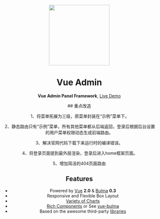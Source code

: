 <div align="center">
<p><img width="200" src="https://github.com/vue-bulma/vue-admin/blob/master/client/assets/logo@2x.png"></p>

<h1>Vue Admin</h1>

<p>
  <strong>Vue Admin Panel Framework</strong>,
  <a href="https://admin.vuebulma.com">Live Demo</a>
</p>

<p>
 ## 重点改造
  
  1、将菜单拓展为三级，原菜单封装在“示例”菜单下。
  
  2、静态路由只有“示例”菜单，所有其他菜单都从后端返回，登录后根据后台设置的用户菜单权限动态生成前端路由。
  
  3、解决官网代码下载下来运行时的编译错误。
  
  4、将登录页面提到最外层渲染，登录后进入home框架页面。
  
  5、增加简洁的404页面路由
</p>


## Features

* Powered by [Vue][] **2.0** & [Bulma][] **0.3**
* Responsive and Flexible Box Layout
* [Variety of Charts](doc/charts.md)
* [Rich Components](doc/components.md) or See [vue-bulma][]
* Based on the awesome third-party [libraries](doc/dependencies.md)



[Live Demo]: https://admin.vuebulma.com/
[Fangdun Cai]: https://twitter.com/_fundon
[Vue]: http://vuejs.org
[Bulma]: http://bulma.io
[Vue-bulma]: https://github.com/vue-bulma


